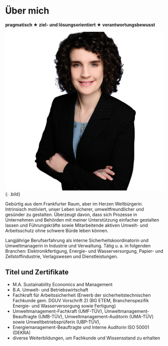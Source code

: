 # Über mich

**pragmatisch <span class="colored">★</span> ziel- und lösungsorientiert <span class="colored">★</span> verantwortungsbewusst**

![](./esther.png){: .bild}

Gebürtig aus dem Frankfurter Raum, aber im Herzen Weltbürgerin. Intrinsisch motiviert, unser Leben sicherer, umweltfreundlicher und gesünder zu gestalten. Überzeugt davon, dass sich Prozesse in Unternehmen und Behörden mit meiner Unterstützung einfacher gestalten lassen und Führungskräfte sowie Mitarbeitende aktiven Umwelt- und Arbeitsschutz ohne schwere Bürde leben können.

Langjährige Berufserfahrung als interne Sicherheitskoordinatorin und Umweltmanagerin in Industrie und Verwaltung. Tätig u.&#8239;a. in folgenden Branchen: Elektronikfertigung, Energie- und Wasserversorgung, Papier- und Zellstoffindustrie, Verlagswesen und Dienstleistungen.


<div class="clearfloat">

## Titel und Zertifikate

- M.A. Sustainability Economics and Management
- B.A. Umwelt- und Betriebswirtschaft
- Fachkraft für Arbeitssicherheit (Erwerb der sicherheitstechnischen Fachkunde gem. DGUV Vorschrift 2) (BG ETEM, Branchenspezifik Energie- und Wasserversorgung sowie Fertigung)
- Umweltmanagement-Fachkraft (UMF-TÜV), Umweltmanagement-Beauftragte (UMB-TÜV), Umweltmanagement-Auditorin (UMA-TÜV) sowie Umweltbetriebsprüferin (UBP-TÜV),
- Energiemanagement-Beauftragte und Interne Auditorin ISO 50001 (DEKRA)
- diverse Weiterbildungen, um Fachkunde und Wissensstand zu erhalten

</div>
